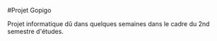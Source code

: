 #Projet Gopigo

Projet informatique dû dans quelques semaines dans le cadre du 2nd semestre d'études.
